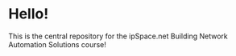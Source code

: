 # Hello!

This is the central repository for the ipSpace.net Building Network Automation Solutions course!
